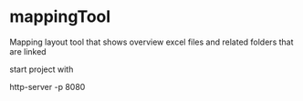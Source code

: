# mappingTool
Mapping layout tool that shows overview excel files and related folders that are linked

start project with 

http-server -p 8080



